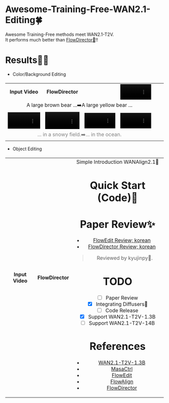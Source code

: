 # Awesome-Training-Free-WAN2.1-Editing🍀  
Awesome Training-Free methods meet WAN2.1-T2V.  
It performs much better than [FlowDirector🦚](https://github.com/Westlake-AGI-Lab/FlowDirector)!!  

# Results🐦‍🔥
- Color/Background Editing
  
<table border="0" style="width: 100%; text-align: left; margin-top: 20px;">
<tr>
  <td width=25% style="text-align:center;"><b>Input Video</b></td>
  <td width=25% style="text-align:center;><b>WANAlign2.1</b></td>
  <td width=25% style="text-align:center;><b>FlowDirector</b></td>
  <td width=25% style="text-align:center;><b>WANEdit</b></td>
</tr>
<tr>
  <td><video src="./videos/bear_832.mp4" width="100%" controls autoplay loop></td>
  <td><video src="./results/background_color_editing/wanalign_brown_2_yellow.mp4" width="100%" controls autoplay loop></td>
  <td><video src="./results/background_color_editing/flowdirector_brown_2_yellow.mp4" width="100%" controls autoplay loop></td>              
  <td><video src="./results/background_color_editing/wanedit_brown_2_yellow.mp4" width="100%" controls autoplay loop></td>
</tr>
<tr>
  <td width=100% style="text-align:center;" colspan="4">A large brown bear ...➡️A large yellow bear ...</td>
</tr>
<tr>
  <td><video src="./videos/snowboard_832.mp4" width="100%" controls autoplay loop></td>
  <td><video src="./results/background_color_editing/wanalign_snowy_2_ocean.mp4" width="100%" controls autoplay loop></td>
  <td><video src="./results/background_color_editing/flowdirector_snowy_2_ocean.mp4" width="100%" controls autoplay loop></td>              
  <td><video src="./results/background_color_editing/wanedit_snowy_2_ocean.mp4" width="100%" controls autoplay loop></td>
</tr>
<tr>
  <td width=100% style="text-align:center;color:gray;" colspan="4">... in a snowy field.➡️... in the ocean.</td>
</tr>
</table>

- Object Editing

<table border="0" style="width: 100%; margin-top: 20px;">
<tr>
  <td style="text-align:center;"><b>Input Video</b></td>
  <td style="text-align:center;><b>WANAlign</b></td>
  <td style="text-align:center;><b>FlowDirector</b></td>
  <td style="text-align:center;><b>WANEdit</b></td>
</tr>
</table>

- Texture Editing

- Add Effect/Object


# Simple Introduction WANAlign2.1🦖

# Quick Start (Code)🥏

# Paper Review✨
- [FlowEdit Review; korean]()
- [FlowDirector Review; korean]()
> Reviewed by kyujinpy🤗.

# TODO
- [ ] Paper Review 
- [x] Integrating Diffusers🤗
- [ ] Code Release
- [x] Support WAN2.1-T2V-1.3B
- [ ] Support WAN2.1-T2V-14B

# References
- [WAN2.1-T2V-1.3B](https://huggingface.co/Wan-AI/Wan2.1-T2V-1.3B)
- [MasaCtrl](https://github.com/TencentARC/MasaCtrl)
- [FlowEdit](https://matankleiner.github.io/flowedit/)
- [FlowAlign](https://arxiv.org/abs/2505.23145)
- [FlowDirector](https://arxiv.org/abs/2506.05046)
